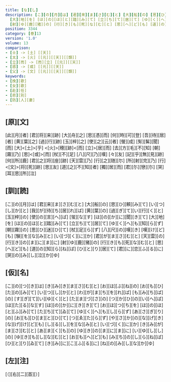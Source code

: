```yaml
---
title: [な][し]
description: [こ][の][月][は] [君][来][ま][さ][む][と] [大][船][の] [思][ひ][頼][み][て] [い][つ][し][か][と] [我][が][待][ち][居][れ][ば] [黄][葉][の] [過][ぎ][て][い][行][く][と] [玉][梓][の] [使][の][言][へ][ば] [蛍][な][す] [ほ][の][か][に][聞][き][て]
  [大][地][を] [ほ][の][ほ][と][踏][み][て] [立][ち][て][居][て] [ゆ][く][へ][も][知][ら][ず] [朝][霧][の] [思][ひ][迷][ひ][て] [杖][足][ら][ず] [八][尺][の][嘆][き] [嘆][け][ど][も] [験][を][な][み][と] [い][づ][く][に][か] [君][が][ま][さ][む][と] [天][雲][の] [行][き][の][ま][に][ま][に]
  [射][ゆ][鹿][猪][の] [行][き][も][死][な][む][と] [思][へ][ど][も] [道][の][知][ら][ね][ば] [ひ][と][り][居][て] [君][に][恋][ふ][る][に] [哭][の][み][し][泣][か][ゆ]
position: 3344
category: [巻]13
version: '1.0'
volume: 13
comparison:
- [士] -> [土] [[天]]
- [太] -> [火] [[元]][[天]][[類]]
- [立][而] -> [而][立] [[元]][[天]]
- [惑] -> [或] [[元]][[天]]
- [父] -> [文] [[元]][[天]][[類]]
keywords:
- [挽][歌]
- [女][歌]
- [赴][任]
- [悲][別]
- [防][人][妻]
---
```


## [原][文]

[此][月][者] [君][将][来][跡] [大][舟][之] [思][憑][而] [何][時][可][登] [吾][待][居][者] [黄][葉][之] [過][行][跡] [玉][梓][之] [使][之][云][者] [螢][成] [髣][髴][聞][而] [大]<[土]>[乎] <[火]>[穂][跡]<[而] [立]>[居][而] [去][方][毛][不][知] [朝][霧][乃] [思]<[或]>[而] [杖][不][足] [八][尺][乃][嘆] [々][友] [記][乎][無][見][跡] [何][所][鹿] [君][之][将][座][跡] [天][雲][乃] [行][之][随][尓] [所][射][完][乃] [行]<[文]>[将][死][跡] [思][友] [道][之][不][知][者] [獨][居][而] [君][尓][戀][尓] [哭][耳][思][所][泣]

## [訓][読]

[こ][の][月][は] [君][来][ま][さ][む][と] [大][船][の] [思][ひ][頼][み][て] [い][つ][し][か][と] [我][が][待][ち][居][れ][ば] [黄][葉][の] [過][ぎ][て][い][行][く][と] [玉][梓][の] [使][の][言][へ][ば] [蛍][な][す] [ほ][の][か][に][聞][き][て] [大][地][を] [ほ][の][ほ][と][踏][み][て] [立][ち][て][居][て] [ゆ][く][へ][も][知][ら][ず] [朝][霧][の] [思][ひ][迷][ひ][て] [杖][足][ら][ず] [八][尺][の][嘆][き] [嘆][け][ど][も] [験][を][な][み][と] [い][づ][く][に][か] [君][が][ま][さ][む][と] [天][雲][の] [行][き][の][ま][に][ま][に] [射][ゆ][鹿][猪][の] [行][き][も][死][な][む][と] [思][へ][ど][も] [道][の][知][ら][ね][ば] [ひ][と][り][居][て] [君][に][恋][ふ][る][に] [哭][の][み][し][泣][か][ゆ]

## [仮][名]

[こ][の][つ][き][は] [き][み][き][ま][さ][む][と] [お][ほ][ぶ][ね][の] [お][も][ひ][た][の][み][て] [い][つ][し][か][と] [わ][が][ま][ち][を][れ][ば] [も][み][ち][ば][の] [す][ぎ][て][い][ゆ][く][と] [た][ま][づ][さ][の] [つ][か][ひ][の][い][へ][ば] [ほ][た][る][な][す] [ほ][の][か][に][き][き][て] [お][ほ][つ][ち][を] [ほ][の][ほ][と][ふ][み][て] [た][ち][て][ゐ][て] [ゆ][く][へ][も][し][ら][ず] [あ][さ][ぎ][り][の] [お][も][ひ][ま][と][ひ][て] [つ][ゑ][た][ら][ず] [や][さ][か][の][な][げ][き] [な][げ][け][ど][も] [し][る][し][を][な][み][と] [い][づ][く][に][か] [き][み][が][ま][さ][む][と] [あ][ま][く][も][の] [ゆ][き][の][ま][に][ま][に] [い][ゆ][し][し][の] [ゆ][き][も][し][な][む][と] [お][も][へ][ど][も] [み][ち][の][し][ら][ね][ば] [ひ][と][り][ゐ][て] [き][み][に][こ][ふ][る][に] [ね][の][み][し][な][か][ゆ]

## [左][注]

[（][右][二][首][）]

